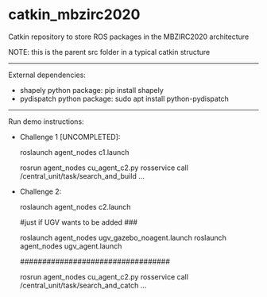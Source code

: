 # catkin_mbzirc2020

Catkin repository to store ROS packages in the MBZIRC2020 architecture

NOTE: this is the parent src folder in a typical catkin structure

-------------------

External dependencies:

- shapely python package: pip install shapely
- pydispatch python package: sudo apt install python-pydispatch


-------------------

Run demo instructions:

- Challenge 1 [UNCOMPLETED]:

	roslaunch agent_nodes c1.launch

	rosrun agent_nodes cu_agent_c2.py
	rosservice call /central_unit/task/search_and_build ...

- Challenge 2:

	roslaunch agent_nodes c2.launch

	#just if UGV wants to be added ###

	roslaunch agent_nodes ugv_gazebo_noagent.launch
	roslaunch agent_nodes ugv_agent.launch

	##################################

	rosrun agent_nodes cu_agent_c2.py
	rosservice call /central_unit/task/search_and_catch ...

